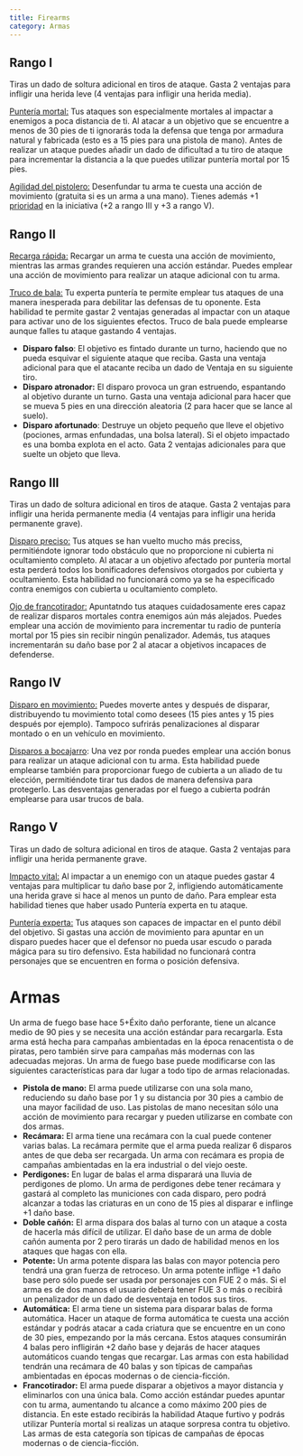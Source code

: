 ```yaml
---
title: Firearms
category: Armas
---
```


## Rango I

Tiras un dado de soltura adicional en tiros de ataque. Gasta 2 ventajas para infligir una herida leve (4 ventajas para infligir una herida media).

<u>Puntería mortal:</u> Tus ataques son especialmente mortales al impactar a enemigos a poca distancia de ti. Al atacar a un objetivo que se encuentre a menos de 30 pies de ti ignorarás toda la defensa que tenga por armadura natural y fabricada (esto es a 15 pies para una pìstola de mano). Antes de realizar un ataque puedes añadir un dado de dificultad a tu tiro de ataque para incrementar la distancia a la que puedes utilizar puntería mortal por 15 pies.

<u>Agilidad del pistolero:</u> Desenfundar tu arma te cuesta una acción de movimiento (gratuita si es un arma a una mano). Tienes además +1 [prioridad](https://raldamain.com/rules/Reglas%20principales/prioridad.html) en la iniciativa (+2 a rango III y +3 a rango V). 

## Rango II

<u>Recarga rápida:</u> Recargar un arma te cuesta una acción de movimiento, mientras las armas grandes requieren una acción estándar. Puedes emplear una acción de movimiento para realizar un ataque adicional con tu arma.

<u>Truco de bala:</u> Tu experta puntería te permite emplear tus ataques de una manera inesperada para debilitar las defensas de tu oponente. Esta habilidad te permite gastar 2 ventajas generadas al impactar con un ataque para activar uno de los siguientes efectos. Truco de bala puede emplearse aunque falles tu ataque gastando 4 ventajas.

- **Disparo falso**: El objetivo es fintado durante un turno, haciendo que no pueda esquivar el siguiente ataque que reciba. Gasta una ventaja adicional para que el atacante reciba un dado de Ventaja en su siguiente tiro.
- **Disparo atronador:** El disparo provoca un gran estruendo, espantando al objetivo durante un turno. Gasta una ventaja adicional para hacer que se mueva 5 pies en una dirección aleatoria (2 para hacer que se lance al suelo).
- **Disparo afortunado**: Destruye un objeto pequeño que lleve el objetivo (pociones, armas enfundadas, una bolsa lateral). Si el objeto impactado es una bomba explota en el acto. Gata 2 ventajas adicionales para que suelte un objeto que lleva.

## Rango III

Tiras un dado de soltura adicional en tiros de ataque. Gasta 2 ventajas para infligir una herida permanente media (4 ventajas para infligir una herida permanente grave).

<u>Disparo preciso:</u> Tus atques se han vuelto mucho más preciss, permitiéndote ignorar todo obstáculo que no proporcione ni cubierta ni ocultamiento completo. Al atacar a un objetivo afectado por puntería mortal esta perderá todos los bonificadores defensivos otorgados por cubierta y ocultamiento. Esta habilidad no funcionará como ya se ha especificado contra enemigos con cubierta u ocultamiento completo.

<u>Ojo de francotirador:</u> Apuntatndo tus ataques cuidadosamente eres capaz de realizar disparos mortales contra enemigos aún más alejados. Puedes emplear una acción de movimiento para incrementar tu radio de puntería mortal por 15 pies sin recibir ningún penalizador. Además, tus ataques incrementarán su daño base por 2 al atacar a objetivos incapaces de defenderse.

## Rango IV

<u>Disparo en movimiento:</u> Puedes moverte antes y después de disparar, distribuyendo tu movimiento total como desees (15 pies antes y 15 pies después por ejemplo). Tampoco sufrirás penalizaciones al disparar montado o en un vehículo en movimiento.

<u>Disparos a bocajarro</u>: Una vez por ronda puedes emplear una acción bonus para realizar un ataque adicional con tu arma. Esta habilidad puede emplearse también para proporcionar fuego de cubierta a un aliado de tu elección, permitiéndote tirar tus dados de manera defensiva para protegerlo. Las desventajas generadas por el fuego a cubierta podrán emplearse para usar trucos de bala.

## Rango V

Tiras un dado de soltura adicional en tiros de ataque. Gasta 2 ventajas para infligir una herida permanente grave.

<u>Impacto vital:</u> Al impactar a un enemigo con un ataque puedes gastar 4 ventajas para multiplicar tu daño base por 2, infligiendo automáticamente una herida grave si hace al menos un punto de daño. Para emplear esta habilidad tienes que haber usado Puntería experta en tu ataque.

<u>Puntería experta:</u> Tus ataques son capaces de impactar en el punto débil del objetivo. Si gastas una acción de movimiento para apuntar en un disparo puedes hacer que el defensor no pueda usar escudo o parada mágica para su tiro defensivo. Esta habilidad no funcionará contra personajes que se encuentren en forma o posición defensiva.

# Armas

Un arma de fuego base hace 5+Éxito daño perforante, tiene un alcance medio de 90 pies y se necesita una acción estándar para recargarla. Esta arma está hecha para campañas ambientadas en la época renacentista o de piratas, pero también sirve para campañas más modernas con las adecuadas mejoras. Un arma de fuego base puede modificarse con las siguientes características para dar lugar a todo tipo de armas relacionadas.

- **Pistola de mano:** El arma puede utilizarse con una sola mano, reduciendo su daño base por 1 y su distancia por 30 pies a cambio de una mayor facilidad de uso. Las pistolas de mano necesitan sólo una acción de movimiento para recargar y pueden utilizarse en combate con dos armas.
- **Recámara:** El arma tiene una recámara con la cual puede contener varias balas. La recámara permite que el arma pueda realizar 6 disparos antes de que deba ser recargada. Un arma con recámara es propia de campañas ambientadas en la era industrial o del viejo oeste. 
- **Perdigones:** En lugar de balas el arma disparará una lluvia de perdigones de plomo. Un arma de perdigones debe tener recámara y gastará al completo las municiones con cada disparo, pero podrá alcanzar a todas las criaturas en un cono de 15 pies al disparar e inflinge +1 daño base. 
- **Doble cañón:** El arma dispara dos balas al turno con un ataque a costa de hacerla más difícil de utilizar. El daño base de un arma de doble cañón aumenta por 2 pero tirarás un dado de habilidad menos en los ataques que hagas con ella.
- **Potente:** Un arma potente dispara las balas con mayor potencia pero tendrá una gran fuerza de retroceso. Un arma potente inflige +1 daño base pero sólo puede ser usada por personajes con FUE 2 o más. Si el arma es de dos manos el usuario deberá tener FUE 3 o más o recibirá un penalizador de un dado de desventaja en todos sus tiros.
- **Automática:** El arma tiene un sistema para disparar balas de forma automática. Hacer un ataque de forma automática te cuesta una acción estándar y podrás atacar a cada criatura que se encuentre en un cono de 30 pies, empezando por la más cercana. Estos ataques consumirán 4 balas pero infligirán +2 daño base y dejarás de hacer ataques automáticos cuando tengas que recargar. Las armas con esta habilidad tendrán una recámara de 40 balas y son típicas de campañas ambientadas en épocas modernas o de ciencia-ficción.
- **Francotirador:** El arma puede disparar a objetivos a mayor distancia y eliminarlos con una única bala. Como acción estándar puedes apuntar con tu arma, aumentando tu alcance a como máximo 200 pies de distancia. En este estado recibirás la habilidad Ataque furtivo y podrás utilizar Puntería mortal si realizas un ataque sorpresa contra tu objetivo. Las armas de esta categoría son típicas de campañas de épocas modernas o de ciencia-ficción.

